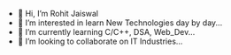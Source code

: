- 👋 Hi, I’m Rohit Jaiswal
- 👀 I’m interested in learn New Technologies day by day...
- 🌱 I’m currently learning C/C++, DSA, Web_Dev...
- 💞️ I’m looking to collaborate on IT Industries...

<!---
Rohit02Jaiswal/Rohit02Jaiswal is a ✨ special ✨ repository because its `README.md` (this file) appears on your GitHub profile.
You can click the Preview link to take a look at your changes.
--->
